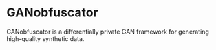 # GANobfuscator
GANobfuscator is a differentially private GAN framework for generating high-quality synthetic data.
